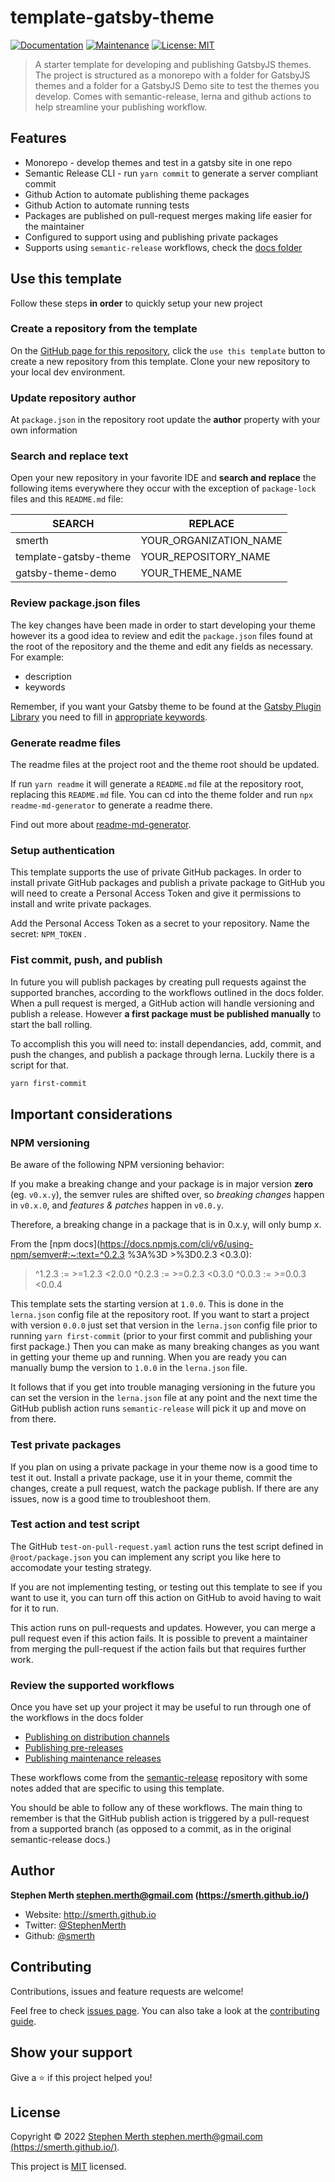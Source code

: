 # template-gatsby-theme

[![Documentation](https://img.shields.io/badge/documentation-yes-brightgreen.svg)](https://github.com/smerth/template-GatsbyJS-theme#readme)
[![Maintenance](https://img.shields.io/badge/Maintained%3F-yes-green.svg)](https://github.com/smerth/template-GatsbyJS-theme/graphs/commit-activity)
[![License: MIT](https://img.shields.io/github/license/smerth/template-gatsby-theme)](https://github.com/smerth/template-gatsby-theme/blob/master/LICENSE)

> A starter template for developing and publishing GatsbyJS themes. The project is structured as a monorepo with a folder for GatsbyJS themes and a folder for a GatsbyJS Demo site to test the themes you develop. Comes with semantic-release, lerna and github actions to help streamline your publishing workflow.

## Features

- Monorepo - develop themes and test in a gatsby site in one repo
- Semantic Release CLI - run `yarn commit` to generate a server compliant commit
- Github Action to automate publishing theme packages
- Github Action to automate running tests
- Packages are published on pull-request merges making life easier for the maintainer
- Configured to support using and publishing private packages
- Supports using `semantic-release` workflows, check the [docs folder](docs)

## Use this template

Follow these steps **in order** to quickly setup your new project

### Create a repository from the template

On the [GitHub page for this repository](https://github.com/smerth/template-gatsby-theme), click the `use this template` button to create a new repository from this template. Clone your new repository to your local dev environment.

### Update repository author

At `package.json` in the repository root update the **author** property with your own information

### Search and replace text

Open your new repository in your favorite IDE and **search and replace** the following items everywhere they occur with the exception of `package-lock` files and this `README.md` file:

| SEARCH                | REPLACE                |
| --------------------- | ---------------------- |
| smerth                | YOUR_ORGANIZATION_NAME |
| template-gatsby-theme | YOUR_REPOSITORY_NAME   |
| gatsby-theme-demo     | YOUR_THEME_NAME        |

### Review package.json files

The key changes have been made in order to start developing your theme however its a good idea to review and edit the `package.json` files found at the root of the repository and the theme and edit any fields as necessary. For example: 

- description
- keywords

Remember, if you want your Gatsby theme to be found at the [Gatsby Plugin Library](https://www.gatsbyjs.com/plugins/) you need to fill in [appropriate keywords](https://www.gatsbyjs.com/docs/how-to/plugins-and-themes/submit-to-plugin-library/#publishing-a-plugin-to-the-library).

### Generate readme files

The readme files at the project root and the theme root should be updated. 

If run `yarn readme` it will generate a `README.md` file at the repository root, replacing this `README.md` file.  You can cd into the theme folder and run `npx readme-md-generator` to generate a readme there.

Find out more about [readme-md-generator](https://github.com/kefranabg/readme-md-generator).

### Setup authentication

This template supports the use of private GitHub packages. In order to install private GitHub packages and publish a private package to GitHub you will need to create a Personal Access Token and give it permissions to install and write private packages.

Add the  Personal Access Token as a secret to your repository. Name the secret: `NPM_TOKEN` .

### Fist commit, push,  and publish

In future you will publish packages by creating pull requests against the supported branches, according to the workflows outlined in the docs folder. When a pull request is merged, a GitHub action will handle versioning and publish a release. However **a first package must be published manually** to start the ball rolling. 

To accomplish this you will need to: install dependancies, add, commit, and push the changes, and publish a package through lerna.  Luckily there is a script for that. 

```bash
yarn first-commit
```



## Important considerations

### NPM versioning

Be aware of the following NPM versioning behavior:  

If you make a breaking change and your package is in major version **zero** (eg. `v0.x.y`), the semver rules are shifted over, so *breaking changes* happen in `v0.x.0`, and *features & patches* happen in `v0.0.y`.

Therefore, a breaking change in a package that is in 0.x.y, will only bump *x*.

From the [npm docs](https://docs.npmjs.com/cli/v6/using-npm/semver#:~:text=^0.2.3 %3A%3D >%3D0.2.3 <0.3.0):

> ^1.2.3 := >=1.2.3 <2.0.0
> ^0.2.3 := >=0.2.3 <0.3.0
> ^0.0.3 := >=0.0.3 <0.0.4

This template sets the starting version at `1.0.0`. This is done in the `lerna.json` config file at the repository root.  If you want to start a project with version `0.0.0` just set that version in the `lerna.json` config file prior to running `yarn first-commit` (prior to your first commit and  publishing your first package.)  Then you can make as many breaking changes as you want in getting your theme up and running.  When you are ready you can manually bump the version to `1.0.0` in the `lerna.json` file.  

It follows that if you get into trouble managing versioning in the future you can set the version in the `lerna.json` file at any point and the next time the GitHub publish action runs `semantic-release` will pick it up and move on from there.

### Test private packages

If you plan on using a private package in your theme now is a good time to test it out.  Install a private package, use it in your theme, commit the changes, create a pull request, watch the package publish.  If there are any issues, now is a good time to troubleshoot them.

### Test action and test script

The GitHub `test-on-pull-request.yaml` action runs the test script defined in `@root/package.json` you can implement any script you like here to accomodate your testing strategy.

If you are not implementing testing, or testing out this template to see if you want to use it, you can turn off this action on GitHub to avoid having to wait for it to run.

This action runs on pull-requests and updates. However, you can merge a pull request even if this action fails.  It is possible to prevent a maintainer from merging the pull-request if the action fails but that requires further work.

### Review the supported workflows

Once you have set up your project it may be useful to run through one of the workflows in the docs folder

- [Publishing on distribution channels](docs/publishing-on-distribution-channels.md)
- [Publishing pre-releases](docs/publishing-pre-releases.md)
- [Publishing maintenance releases](docs/publishing-maintenance-releases.md)

These workflows come from the [semantic-release](https://github.com/semantic-release/semantic-release/tree/master/docs/recipes/release-workflow) repository with some notes added that are specific to using this template.

You should be able to follow any of these workflows.  The main thing to remember is that the GitHub publish action is triggered by a pull-request from a supported branch (as opposed to a commit, as in the original semantic-release docs.)

## Author

**Stephen Merth <stephen.merth@gmail.com> (<https://smerth.github.io/>)**

- Website: <http://smerth.github.io>
- Twitter: [@StephenMerth](https://twitter.com/StephenMerth)
- Github: [@smerth](https://github.com/smerth)

## Contributing

Contributions, issues and feature requests are welcome!

Feel free to check [issues page](https://github.com/smerth/template-GatsbyJS-theme/issues). You can also take a look at the [contributing guide](https://github.com/smerth/template-GatsbyJS-theme/blob/master/CONTRIBUTING.md).

## Show your support

Give a ⭐️ if this project helped you!

## License

Copyright © 2022 [Stephen Merth <stephen.merth@gmail.com> (<https://smerth.github.io/>)](https://github.com/smerth).

This project is [MIT](https://github.com/smerth/template-GatsbyJS-theme/blob/master/LICENSE) licensed.
